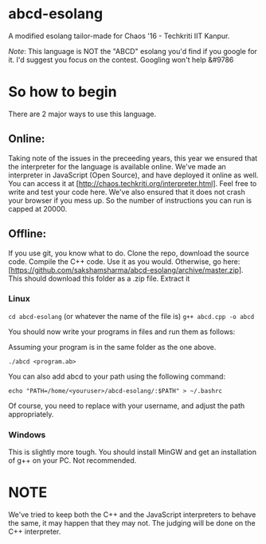 # abcd-esolang
A modified esolang tailor-made for Chaos '16 - Techkriti IIT Kanpur.

*Note*: This language is NOT the "ABCD" esolang you'd find if you google for it. I'd suggest you focus on the contest.
Googling won't help &#9786

# So how to begin
There are 2 major ways to use this language.

## Online:
Taking note of the issues in the preceeding years, this year we ensured that the interpreter for the language is
available online. We've made an interpreter in JavaScript (Open Source), and have deployed it online as well.
You can access it at [http://chaos.techkriti.org/interpreter.html]. Feel free to write and test your code here.
We've also ensured that it does not crash your browser if you mess up. So the number of instructions you can run is capped
at 20000.

## Offline:
If you use git, you know what to do. Clone the repo, download the source code.
Compile the C++ code. Use it as you would.
Otherwise, go here:
[https://github.com/sakshamsharma/abcd-esolang/archive/master.zip].
This should download this folder as a .zip file. Extract it

### Linux
`cd abcd-esolang` (or whatever the name of the file is)
`g++ abcd.cpp -o abcd`

You should now write your programs in files and run them as follows:

Assuming your program is in the same folder as the one above.
```
./abcd <program.ab>
```

You can also add abcd to your path using the following command:

```
echo "PATH=/home/<youruser>/abcd-esolang/:$PATH" > ~/.bashrc
```

Of course, you need to replace <youruser> with your username, and adjust the path appropriately.

### Windows
This is slightly more tough. You should install MinGW and get an installation of g++ on your PC. Not recommended.

# NOTE
We've tried to keep both the C++ and the JavaScript interpreters to behave the same, it may happen that they may not.
The judging will be done on the C++ interpreter.
